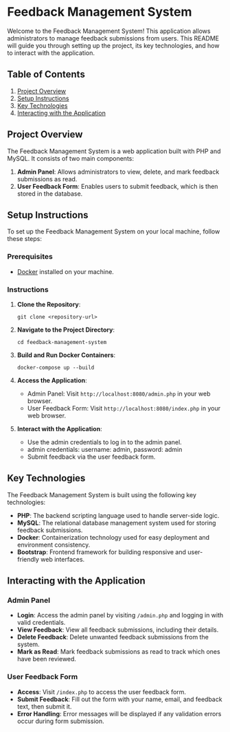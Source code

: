 # Feedback Management System

Welcome to the Feedback Management System! This application allows administrators to manage feedback submissions from users. This README will guide you through setting up the project, its key technologies, and how to interact with the application.

## Table of Contents

1. [Project Overview](#project-overview)
2. [Setup Instructions](#setup-instructions)
3. [Key Technologies](#key-technologies)
4. [Interacting with the Application](#interacting-with-the-application)

## Project Overview

The Feedback Management System is a web application built with PHP and MySQL. It consists of two main components:

1. **Admin Panel**: Allows administrators to view, delete, and mark feedback submissions as read.
2. **User Feedback Form**: Enables users to submit feedback, which is then stored in the database.

## Setup Instructions

To set up the Feedback Management System on your local machine, follow these steps:

### Prerequisites

- [Docker](https://www.docker.com/) installed on your machine.

### Instructions

1. **Clone the Repository**:

    ```
    git clone <repository-url>
    ```

2. **Navigate to the Project Directory**:

    ```
    cd feedback-management-system
    ```

3. **Build and Run Docker Containers**:

    ```
    docker-compose up --build
    ```

4. **Access the Application**:

    - Admin Panel: Visit `http://localhost:8080/admin.php` in your web browser.
    - User Feedback Form: Visit `http://localhost:8080/index.php` in your web browser.

5. **Interact with the Application**:

    - Use the admin credentials to log in to the admin panel.
    - admin credentials: username: admin, password: admin
    - Submit feedback via the user feedback form.

## Key Technologies

The Feedback Management System is built using the following key technologies:

- **PHP**: The backend scripting language used to handle server-side logic.
- **MySQL**: The relational database management system used for storing feedback submissions.
- **Docker**: Containerization technology used for easy deployment and environment consistency.
- **Bootstrap**: Frontend framework for building responsive and user-friendly web interfaces.

## Interacting with the Application

### Admin Panel

- **Login**: Access the admin panel by visiting `/admin.php` and logging in with valid credentials.
- **View Feedback**: View all feedback submissions, including their details.
- **Delete Feedback**: Delete unwanted feedback submissions from the system.
- **Mark as Read**: Mark feedback submissions as read to track which ones have been reviewed.

### User Feedback Form

- **Access**: Visit `/index.php` to access the user feedback form.
- **Submit Feedback**: Fill out the form with your name, email, and feedback text, then submit it.
- **Error Handling**: Error messages will be displayed if any validation errors occur during form submission.
